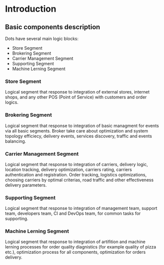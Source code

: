 # Introduction

## Basic components description

Dots have several main logic blocks:
* Store Segment
* Brokering Segment
* Carrier Management Segment
* Supporting Segment
* Machine Lerning Segment

### Store Segment

Logical segment that response to integration of 
external stores, internet shops, and any other 
POS (Point of Service) with customers and 
order logics.

### Brokering Segment

Logical segment that response to integration of 
basic managment for events via all basic 
segments.
Broker take care about optimization and 
system topology efficiecy, delivery events, 
services discovery, traffic and events 
balancing.

### Carrier Management Segment

Logical segment that response to integration 
of carriers, delivery logic, location 
tracking, delivery optimization, carriers 
rating, carriers authentication and 
registration. 
Order tracking, logistics optimizations,
choosing carriers by optimal criterias, road traffic and
other effectiveness delivery parameters.

### Supporting Segment

Logical segment that response to integration
of management team, support team, developers 
team, CI and DevOps team, for common tasks 
for supporting.

### Machine Lerning Segment

Logical segment that response to integration
of artifition and machine lerning processes 
for order quality diagnistics (for example 
quality of pizza etc.), optimization process 
for all components, optimization for orders 
delivery.